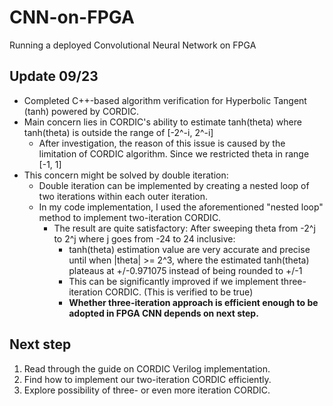 # CNN-on-FPGA
Running a deployed Convolutional Neural Network on FPGA


## Update 09/23
- Completed C++-based algorithm verification for Hyperbolic Tangent (tanh) powered by CORDIC.
- Main concern lies in CORDIC's ability to estimate tanh(theta) where tanh(theta) is outside the range of [-2^-i, 2^-i]
  - After investigation, the reason of this issue is caused by the limitation of CORDIC algorithm. Since we restricted theta in range [-1, 1]
- This concern might be solved by double iteration:
  - Double iteration can be implemented by creating a nested loop of two iterations within each outer iteration.
  - In my code implementation, I used the aforementioned "nested loop" method to implement two-iteration CORDIC.
    - The result are quite satisfactory: After sweeping theta from -2^j to 2^j where j goes from -24 to 24 inclusive:
      - tanh(theta) estimation value are very accurate and precise until when |theta| >= 2^3, where the estimated tanh(theta) plateaus at +/-0.971075 instead of being rounded to +/-1
      - This can be significantly improved if we implement three-iteration CORDIC. (This is verified to be true)
      - **Whether three-iteration approach is efficient enough to be adopted in FPGA CNN depends on next step.**

## Next step
1. Read through the guide on CORDIC Verilog implementation. 
2. Find how to implement our two-iteration CORDIC efficiently.
3. Explore possibility of three- or even more iteration CORDIC.


